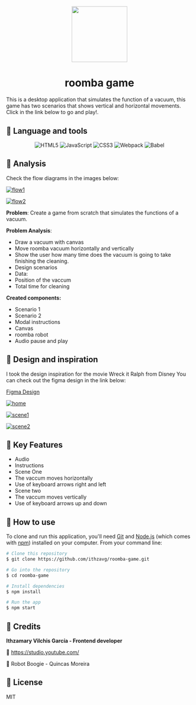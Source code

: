 <h1 align="center">
<img src="https://i.ibb.co/jRvtNLC/logo.jpg" width="150px">
</h1>
<h1 align="center">roomba game</h1>


This is a desktop application that simulates the function of a vacuum, this game has two scenarios that shows vertical and horizontal movements.
Click in the link below to go and play!.
## :candy: Language and tools
<p align="center">
<img alt="HTML5" src="https://img.shields.io/badge/html5%20-%23E34F26.svg?&style=for-the-badge&logo=html5&logoColor=white"/> <img alt="JavaScript" src="https://img.shields.io/badge/javascript%20-%23323330.svg?&style=for-the-badge&logo=javascript&logoColor=%23F7DF1E"/> <img alt="CSS3" src="https://img.shields.io/badge/css3%20-%231572B6.svg?&style=for-the-badge&logo=css3&logoColor=white"/> <img alt="Webpack" src="https://img.shields.io/badge/webpack-%238DD6F9.svg?&style=for-the-badge&logo=webpack&logoColor=black" /> <img alt="Babel" src="https://img.shields.io/badge/Babel-F9DC3e?style=for-the-badge&logo=babel&logoColor=black" />
</p>

## 🍬 Analysis

Check the flow diagrams in the images below:

[![flow1](https://i.ibb.co/0BLhbLk/flow-1.png "flow1")](https://i.ibb.co/0BLhbLk/flow-1.png "flow1")

[![flow2](https://i.ibb.co/QvNJ1x5/flow-2.png "flow2")](https://i.ibb.co/QvNJ1x5/flow-2.png "flow2")

**Problem**: Create a game from scratch that simulates the functions of a vacuum.

**Problem Analysis**:
- Draw a vacuum with canvas
- Move roomba vacuum horizontally and vertically
- Show the user how many time does the vacuum is going to take finishing the cleaning.
- Design scenarios
- Data: 
 - Position of the vaccum
 - Total time for cleaning

**Created components:**
- Scenario 1
- Scenario 2
- Modal instructions
- Canvas
- roomba robot
- Audio pause and play

## 🍬 Design and inspiration
I took the design inspiration for the movie Wreck it Ralph from Disney
You can check out the figma design in the link below:

[Figma Design](https://www.figma.com/file/pgzVs26PosTrKRG8cW4IBW/Roomba?node-id=1%3A2 "Figma Design")

[![home](https://i.ibb.co/6vjpkhP/home.png "home")](https://i.ibb.co/6vjpkhP/home.png "home")

[![scene1](https://i.ibb.co/f45ZwBL/scene1.png "scene1")](https://i.ibb.co/f45ZwBL/scene1.png "scene1")

[![scene2](https://i.ibb.co/N9N61fK/scene2.png "scene2")](https://i.ibb.co/N9N61fK/scene2.png "scene2")

## 🍬 Key Features
- Audio 
- Instructions
- Scene One
 - The vaccum moves horizontally
 - Use of keyboard arrows right and left
- Scene two
 - The vaccum moves vertically
 - Use of keyboard arrows  up and down

## 🍬 How to use
To clone and run this application, you'll need [Git](https://git-scm.com) and [Node.js](https://nodejs.org/en/download/) (which comes with [npm](http://npmjs.com)) installed on your computer. From your command line:

```bash
# Clone this repository
$ git clone https://github.com/ithzavg/roomba-game.git

# Go into the repository
$ cd roomba-game

# Install dependencies
$ npm install

# Run the app
$ npm start
```
## 🍬 Credits
**Ithzamary Vilchis García - Frontend developer**

🎵 https://studio.youtube.com/


🎵 Robot Boogie - Quincas Moreira  

## 🍬 License
MIT
 
